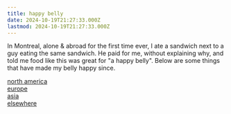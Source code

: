 ```yaml
---
title: happy belly
date: 2024-10-19T21:27:33.000Z
lastmod: 2024-10-19T21:27:33.000Z
---
```

In Montreal, alone & abroad for the first time ever, I ate a sandwich next to a guy eating the same sandwich. He paid for me, without explaining why, and told me food like this was great for "a happy belly". Below are some things that have made my belly happy since.

[north america](/north%20america)\
[europe](europe)\
[asia](asia)\
[elsewhere](elsewhere)
